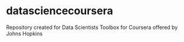# datasciencecoursera

Repository created for Data Scientists Toolbox for Coursera offered by Johns Hopkins
